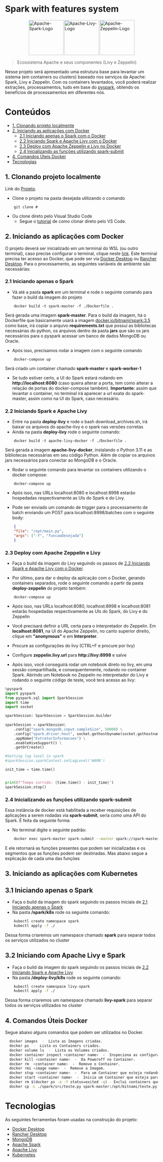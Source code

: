 # Spark with features system
<div style="display: flex; justify-content: center; align-items: center;">
  <img src="./images/logo-spark.png" alt="Apache-Spark-Logo" height="115" style="margin: 1px;"/>
  <img src="./images/logo-livy.png" alt="Apache-Livy-Logo" height="115" style="margin: 1px;"/>
  <img src="./images/logo-zeppelin.png" alt="Apache-Zeppelin-Logo" height="115" style="margin: 1px;"/>
</div>

> Ecossistema Apache e seus componentes (Livy e Zeppelin)

Nesse projeto será apresentado uma estrutura base para levantar um sistema (em containers ou clusters) baseado nos serviços da Apache: Spark, Livy e Zeppelin. Com os containers levantados, você poderá realizar extrações, processamentos, tudo em base do [pyspark](https://spark.apache.org/docs/latest/api/python/index.html), obtendo os benefícios de processamentos em diferentes nós.

# Conteúdos

- [1. Clonando projeto localmente](#1-clonando-projeto-localmente)
- [2. Iniciando as aplicações com Docker](#2-iniciando-as-aplicações-com-docker)
    - [2.1 Iniciando apenas o Spark com o Docker](#21-iniciando-apenas-o-spark-com-o-docker)
    - [2.2 Iniciando Spark e Apache Livy com o Docker](#22-iniciando-spark-e-apache-livy-com-o-docker)
    - [2.3 Deploy com Apache Zeppelin e Livy no Docker](#23-deploy-com-apache-zeppelin-e-livy-no-docker)
    - [2.4 Inicializando as funções utilizando spark-submit](#24-inicializando-as-funções-utilizando-spark-submit)
- [4. Comandos Úteis Docker](#4-comandos-úteis-docker)
- [Tecnologias](#tecnologias)

## 1. Clonando projeto localmente

Link do [Projeto](#).

- Clone o projeto na pasta desejada utilizando o comando

```
    git clone #
```

- Ou clone direto pelo Visual Studio Code
  - Segue o [tutorial](https://learn.microsoft.com/en-us/azure/developer/javascript/how-to/with-visual-studio-code/clone-github-repository?tabs=create-repo-command-palette%2Cinitialize-repo-activity-bar%2Ccreate-branch-command-palette%2Ccommit-changes-command-palette%2Cpush-command-palette) de como clonar direto pelo VS Code.

## 2. Iniciando as aplicações com Docker

O projeto deverá ser inicializado em um terminal do WSL (ou outro terminal), caso precise configurar o terminal, clique neste [link](https://learn.microsoft.com/pt-br/windows/wsl/install). Este terminal precisa ter acesso ao Docker, que pode ser via [Docker Desktop](https://docs.docker.com/desktop/wsl/) ou [Rancher Desktop](https://docs.rancherdesktop.io/ui/preferences/wsl/). Para o processamento, as seguintes variáveis de ambiente são necessárias:

### 2.1 Iniciando apenas o Spark

- Vá até a pasta **spark** em um terminal e rode o seguinte comando para fazer o build da imagem do projeto

```
    docker build -t spark-master -f ./Dockerfile .
```

Será gerada uma imagem **spark-master**. Para o build da imagem, há o Dockerfile que basicamente usará a imagem [docker.io/bitnami/spark:3.5](https://hub.docker.com/r/bitnami/spark) como base, irá copiar o arquivo **requirements.txt** que possui as bibliotecas necessárias do python, os arquivos dentro da pasta **jars** que são os jars necessários para o pyspark acessar um banco de dados MongoDB ou Oracle.

- Após isso, precisamos rodar a imagem com o seguinte comando

```
    docker-compose up
```

Será criado um container chamado **spark-master** e **spark-worker-1**

- Se tudo estiver certo, a UI do Spark estará rodando em **http://localhost:8080** (caso queira alterar a porta, tem como alterar a relação de portas do docker-compose também). **Importante:** assim que levantar o container, no terminal irá aparecer a url exata do spark-master, assim como na UI do Spark, caso necessário.

### 2.2 Iniciando Spark e Apache Livy

- Entre na pasta **deploy-livy** e rode o bash download_archives.sh, irá baixar os arquivos do apache-livy e o spark nas versões corretas
- Ainda na pasta **deploy-livy** rode o seguinte comando:

```
    docker build -t apache-livy-docker -f ./Dockerfile .
```

Será gerada a imagem **apache-livy-docker**, instalando o Python 3.11 e as bibliotecas necessárias em seu código Python. Além de copiar os arquivos jars necessários para conectar ao MongoDB e o Oracle.

- Rodar o seguinte comando para levantar os containers utilizando o docker compose:

```
    docker-compose up
```

- Após isso, nas URLs localhost:8080 e localhost:8998 estarão hospedadas respectivamente as UIs do Spark e do Livy.

- Pode ser enviado um comando de trigger para o processamento de batch enviando um POST para localhost:8998/batches com o seguinte body:

```JSON
    {
    "file": "/opt/main.py",
    "args": ["-f", "funcaoDesejada"]
    }
```

### 2.3 Deploy com Apache Zeppelin e Livy

- Faça o build da imagem do Livy seguindo os passos de [2.2 Iniciando Spark e Apache Livy com o Docker](#22-iniciando-spark-e-apache-livy-com-o-docker).

- Por último, para dar o deploy da aplicação com o Docker, gerando containers separados, rode o seguinte comando a partir da pasta **deploy-zeppelin** do projeto também:

```
    docker-compose up
```

- Após isso, nas URLs localhost:8080, localhost:8998 e localhost:8081 estarão hospedadas respectivamente as UIs do Spark, do Livy e do Zeppelin

- Você precisará definir a URL certa para o interpretador do Zeppelin. Em **localhost:8081**, na UI do Apache Zeppelin, no canto superior direito, clique em **"anonymous"** e em **Interpreter**.

- Procure as configurações do livy (CTRL+F e procure por livy)

- Configure **zeppelin.livy.url** para **http://livy:8998** e salve

- Após isso, você conseguirá rodar um notebook direto no livy, em uma sessão compartilhada, e consequentemente, rodando no container Spark. Abrindo um Notebook no Zeppelin no interpretador do Livy e rodando o seguinte código de teste, você terá acesso ao livy:
```python
%pyspark
import pyspark
from pyspark.sql import SparkSession
import time
import socket

sparkSession: SparkSession = SparkSession.builder 
        
sparkSession = sparkSession\
    .config("spark.mongodb.input.sampleSize", 50000) \
    .config("spark.driver.host", socket.gethostbyname(socket.gethostname()))\
    .appName("ExtratorInformacoes") \
    .enableHiveSupport() \
    .getOrCreate()

#Setting log level in spark
#sparkSession.sparkContext.setLogLevel('WARN')

init_time = time.time()


print(f"Tempo corrido: {time.time() - init_time}")
sparkSession.stop()
```

### 2.4 Inicializando as funções utilizando spark-submit

Essa instância de docker está habilitada a receber requisições de aplicações a serem rodadas via **spark-submit**, seria como uma API do Spark. É feita da seguinte forma:

- No terminal digite o seguinte padrão:

```sh
    docker exec spark-master spark-submit --master spark://spark-master:7077 --class com.mongodb.spark.sql.DefaultSource main.py -h
```

E ele retornará as funções presentes que podem ser inicializadas e os segmentos que as funções podem ser destinadas. Mas abaixo segue a explicação de cada uma das funções

## 3. Iniciando as aplicações com Kubernetes

## 3.1 Iniciando apenas o Spark

- Faça o build da imagem do spark seguindo os passos iniciais de [2.1 Iniciando apenas o Spark](#21-iniciando-apenas-o-spark)
- Na pasta **/spark/k8s** rode os seguinte comando:
```sh
    kubectl create namespace spark
    kubectl apply -f ./
```
Dessa forma criaremos um namespace chamado **spark** para separar todos os serviços utilizados no cluster

## 3.2 Iniciando com Apache Livy e Spark

- Faça o build da imagem do spark seguindo os passos iniciais de [2.2 Iniciando Spark e Apache Livy](#22-iniciando-spark-e-apache-livy)
- Na pasta **/deploy-livy/k8s** rode os seguinte comando:
```sh
    kubectl create namespace livy-spark
    kubectl apply -f ./
```
Dessa forma criaremos um namespace chamado **livy-spark** para separar todos os serviços utilizados no cluster

## 4. Comandos Úteis Docker

Segue abaixo alguns comandos que podem ser utilizados no Docker.

```sh
  docker images  -  Lista as Imagens criadas.
  docker ps  -  Lista os Containers criados.
  docker volume ls  -  Lista os Volumes criados.
  docker container inspect <container name>  -  Inspeciona as configurações de Container.
  docker kill <container name>  -  Da Poweroff no Container.
  docker rm  <container name>  -  Remove o Container.
  docker rmi <image name>  -  Remove a Imagem.
  docker stop <container name>  -  Para um Container que esteja rodando.
  docker start <container name>  -  Inicia um Container que esteja parado.
  docker rm $(docker ps -a -f status=exited -q) - Exclui containers que estão parados
  docker cp -L ./spark/src/teste.py spark-master:/opt/bitnami/teste.py - Copiar arquivo do computador para dentro do container
```

# Tecnologias

As seguintes ferramentas foram usadas na construção do projeto:

- [Docker Desktop](https://docs.docker.com/desktop/install/windows-install/)
- [Rancher Desktop](https://docs.rancherdesktop.io/getting-started/installation)
- [MongoDB](https://www.mongodb.com/docs/manual/installation/)
- [Apache Spark](https://spark.apache.org/docs/latest/api/python/index.html)
- [Apache Livy](https://livy.apache.org/)
- [Kubernetes](https://kubernetes.io/pt-br/)
